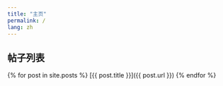 ```yaml
---
title: "主页"
permalink: /
lang: zh
---
```


## 帖子列表
{% for post in site.posts %}
[{{ post.title }}]({{ post.url }})
{% endfor %}
